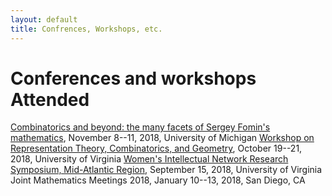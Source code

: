 ```yaml
---
layout: default
title: Confrences, Workshops, etc.
---
```

Conferences and workshops Attended
===
[Combinatorics and beyond: the many facets of Sergey Fomin's mathematics](https://math.berkeley.edu/~williams/FominFest), November 8--11, 2018, University of Michigan
[Workshop on Representation Theory, Combinatorics, and Geometry](http://math.virginia.edu/ims/workshop-fall-2018/schedule/), October 19--21, 2018, University of Virginia
[Women's Intellectual Network Research Symposium, Mid-Atlantic Region](http://www.people.virginia.edu/~sm4cw/WINRS.html), September 15, 2018, University of Virginia
Joint Mathematics Meetings 2018, January 10--13, 2018, San Diego, CA

